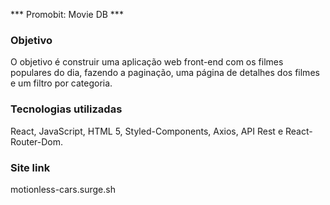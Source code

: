 *** Promobit: Movie DB ***

### Objetivo 

O objetivo é construir uma aplicação web front-end com os filmes populares do dia, fazendo a paginação, uma página de detalhes dos filmes e um filtro por categoria.

### Tecnologias utilizadas 

React, JavaScript, HTML 5, Styled-Components, Axios, API Rest e React-Router-Dom.

### Site link

motionless-cars.surge.sh